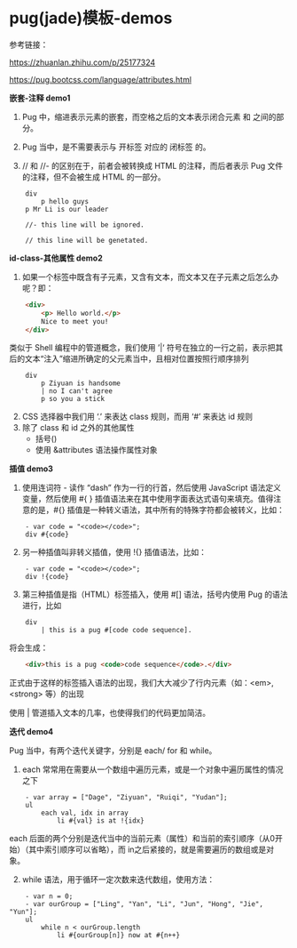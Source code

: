 

# pug(jade)模板-demos

参考链接：

https://zhuanlan.zhihu.com/p/25177324

https://pug.bootcss.com/language/attributes.html


**嵌套-注释 demo1**

1. Pug 中，缩进表示元素的嵌套，而空格之后的文本表示闭合元素 <?> 和 </?> 之间的部分。

2. Pug 当中，是不需要表示与 开标签 对应的 闭标签 的。

3. // 和 //- 的区别在于，前者会被转换成 HTML 的注释，而后者表示 Pug 文件的注释，但不会被生成 HTML 的一部分。

```pug 
    div
        p hello guys
    p Mr Li is our leader

    //- this line will be ignored.

    // this line will be genetated.
```

**id-class-其他属性 demo2**

1. 如果一个标签中既含有子元素，又含有文本，而文本又在子元素之后怎么办呢？即：

```html
    <div>
        <p> Hello world.</p>
        Nice to meet you!
    </div>
```

类似于 Shell 编程中的管道概念，我们使用 ’|‘ 符号在独立的一行之前，表示把其后的文本“注入”缩进所确定的父元素当中，且相对位置按照行顺序排列
```pug
    div 
        p Ziyuan is handsome
        | no I can't agree
        p so you a stick 
```
2. CSS 选择器中我们用 ‘.’ 来表达 class 规则，而用 ‘#’ 来表达 id 规则
3. 除了 class 和 id 之外的其他属性
    - 括号()
    - 使用 &attributes 语法操作属性对象

**插值 demo3**

1. 使用连词符 - 读作 “dash” 作为一行的行首，然后使用 JavaScript 语法定义变量，然后使用 #{ } 插值语法来在其中使用字面表达式语句来填充。值得注意的是，#{} 插值是一种转义语法，其中所有的特殊字符都会被转义，比如：
```pug
    - var code = "<code></code>";
    div #{code}
```

2. 另一种插值叫非转义插值，使用 !{} 插值语法，比如：
```pug
    - var code = "<code></code>";
    div !{code}
```

3. 第三种插值是指（HTML）标签插入，使用 #[] 语法，括号内使用 Pug 的语法进行，比如
```pug
    div
        | this is a pug #[code code sequence].
```
将会生成：

```html
    <div>this is a pug <code>code sequence</code>.</div>
```
正式由于这样的标签插入语法的出现，我们大大减少了行内元素（如：\<em>, \<strong> 等）的出现

使用 | 管道插入文本的几率，也使得我们的代码更加简洁。


**迭代 demo4**

Pug 当中，有两个迭代关键字，分别是 each/ for 和 while。

1. each 常常用在需要从一个数组中遍历元素，或是一个对象中遍历属性的情况之下

```pug
    - var array = ["Dage", "Ziyuan", "Ruiqi", "Yudan"];
    ul 
        each val, idx in array
            li #{val} is at !{idx}
```

each 后面的两个分别是迭代当中的当前元素（属性）和当前的索引顺序（从0开始）（其中索引顺序可以省略），而 in之后紧接的，就是需要遍历的数组或是对象。

2. while 语法，用于循环一定次数来迭代数组，使用方法：

```pug
    - var n = 0;
    - var ourGroup = ["Ling", "Yan", "Li", "Jun", "Hong", "Jie", "Yun"];
    ul
        while n < ourGroup.length
            li #{ourGroup[n]} now at #{n++} 
```